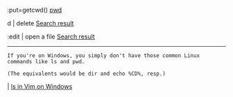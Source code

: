

:put=getcwd() [pwd](https://superuser.com/questions/12496/to-echo-pwd-in-vims-mode-to-the-document)

d | delete [Search result](https://www.google.com/search?q=delete+in+vim&rlz=1C1YTUH_enIE1084IE1084&oq=delete+in+vim&gs_lcrp=EgZjaHJvbWUyCQgAEEUYORiABDIHCAEQABiABDIHCAIQABiABDIICAMQABgWGB4yCAgEEAAYFhgeMggIBRAAGBYYHjIGCAYQRRhBMgYIBxBFGEHSAQgyMDIwajBqN6gCALACAA&sourceid=chrome&ie=UTF-8)

:edit | open a file [Search result](https://www.google.com/search?q=open+a+file+in+vim&rlz=1C1YTUH_enIE1084IE1084&oq=open+a+file+in+vim&gs_lcrp=EgZjaHJvbWUyCQgAEEUYORiABDIHCAEQABiABDIICAIQABgWGB4yCAgDEAAYFhgeMggIBBAAGBYYHjIICAUQABgWGB4yCAgGEAAYFhgeMggIBxAAGBYYHjIKCAgQABgPGBYYHjIICAkQABgWGB7SAQgzOTY4ajBqN6gCALACAA&sourceid=chrome&ie=UTF-8)


_____

```
If you're on Windows, you simply don't have those common Linux commands like ls and pwd.

(The equivalents would be dir and echo %CD%, resp.)
```
 | [ls in Vim on Windows](https://stackoverflow.com/questions/27845530/external-commands-from-vim-are-not-recognized-including-ls-and-pwd)
